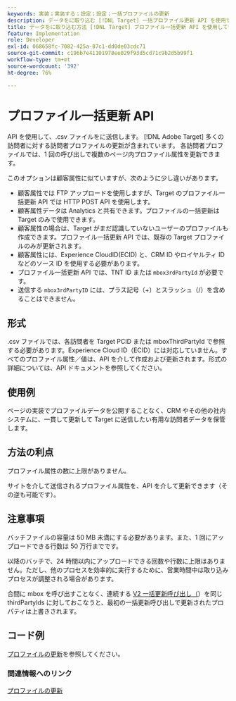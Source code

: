 ```yaml
---
keywords: 実装；実装する；設定；設定；一括プロファイルの更新
description: データをに取り込む [!DNL Target] 一括プロファイル更新 API を使用する。
title: データをに取り込む方法 [!DNL Target] プロファイル一括更新 API を使用している場合
feature: Implementation
role: Developer
exl-id: 068658fc-7082-425a-87c1-dd0de03cdc71
source-git-commit: c196b7e41101978ee029f93d5cd71c9b2d5b99f1
workflow-type: tm+mt
source-wordcount: '392'
ht-degree: 76%

---
```


# プロファイル一括更新 API

API を使用して、.csv ファイルをに送信します。 [!DNL Adobe Target] 多くの訪問者に対する訪問者プロファイルの更新が含まれています。 各訪問者プロファイルでは、1 回の呼び出しで複数のページ内プロファイル属性を更新できます。

このオプションは顧客属性に似ていますが、次のように少し違いがあります。

* 顧客属性では FTP アップロードを使用しますが、Target のプロファイル一括更新 API では HTTP POST API を使用します。
* 顧客属性データは Analytics と共有できます。プロファイルの一括更新は Target のみで使用できます。
* 顧客属性の場合は、Target がまだ認識していないユーザーのプロファイルも作成できます。プロファイル一括更新 API では、既存の Target プロファイルのみが更新されます。
* 顧客属性には、Experience CloudID(ECID) と、CRM ID やロイヤルティ ID などのソース ID を使用する必要があります。
* プロファイル一括更新 API では、TNT ID または `mbox3rdPartyId` が必要です。
* 送信する `mbox3rdPartyID` には、プラス記号（+）とスラッシュ（/）を含めることはできません。

## 形式

.csv ファイルでは、各訪問者を Target PCID または mboxThirdPartyId で参照する必要があります。Experience Cloud ID（ECID）には対応していません。すべてのプロファイル属性／値は、API を介して作成および更新されます。形式の詳細については、API ドキュメントを参照してください。

## 使用例

ページの実装でプロファイルデータを公開することなく、CRM やその他の社内システムに、一貫して更新して Target に送信したい有用な訪問者データを保管します。

## 方法の利点

プロファイル属性の数に上限がありません。

サイトを介して送信されるプロファイル属性を、API を介して更新できます（その逆も可能です）。

## 注意事項

バッチファイルの容量は 50 MB 未満にする必要があります。また、1 回にアップロードできる行数は 50 万行までです。

以降のバッチで、24 時間以内にアップロードできる回数や行数に上限はありません。ただし、他のプロセスを効率的に実行するために、営業時間中は取り込みプロセスが調整される場合があります。

合間に mbox を呼び出すことなく、連続する [V2 一括更新呼び出し（](https://developers.adobetarget.com/api/#updating-profiles)）を同じ thirdPartyIds に対しておこなうと、最初の一括更新呼び出しで更新されたプロパティは上書きされます。

## コード例

[プロファイルの更新](https://developers.adobetarget.com/api/#updating-profiles)を参照してください。

### 関連情報へのリンク

[プロファイルの更新](https://developers.adobetarget.com/api/#updating-profiles)
